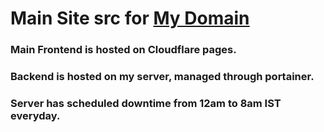 # Main Site src for [My Domain](https://etashtyagi.in)
### Main Frontend is hosted on Cloudflare pages.
### Backend is hosted on my server, managed through portainer.
### Server has scheduled downtime from 12am to 8am IST everyday.